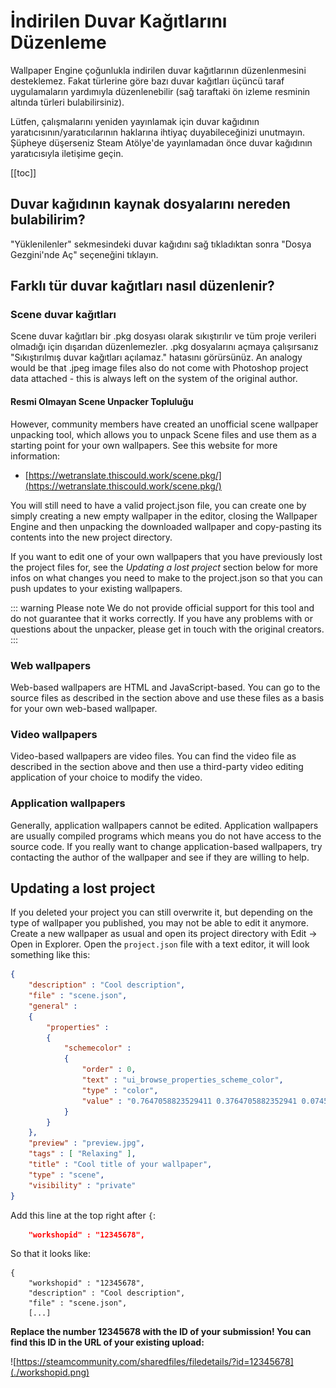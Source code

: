 # İndirilen Duvar Kağıtlarını Düzenleme

Wallpaper Engine çoğunlukla indirilen duvar kağıtlarının düzenlenmesini desteklemez. Fakat türlerine göre bazı duvar kağıtları üçüncü taraf uygulamaların yardımıyla düzenlenebilir (sağ taraftaki ön izleme resminin altında türleri bulabilirsiniz).

Lütfen, çalışmalarını yeniden yayınlamak için duvar kağıdının yaratıcısının/yaratıcılarının haklarına ihtiyaç duyabileceğinizi unutmayın. Şüpheye düşerseniz Steam Atölye'de yayınlamadan önce duvar kağıdının yaratıcısıyla iletişime geçin.

[[toc]]

## Duvar kağıdının kaynak dosyalarını nereden bulabilirim?

"Yüklenilenler" sekmesindeki duvar kağıdını sağ tıkladıktan sonra "Dosya Gezgini'nde Aç" seçeneğini tıklayın.

## Farklı tür duvar kağıtları nasıl düzenlenir?

### Scene duvar kağıtları

Scene duvar kağıtları bir .pkg dosyası olarak sıkıştırılır ve tüm proje verileri olmadığı için dışarıdan düzenlemezler. .pkg dosyalarını açmaya çalışırsanız "Sıkıştırılmış duvar kağıtları açılamaz." hatasını görürsünüz. An analogy would be that .jpeg image files also do not come with Photoshop project data attached - this is always left on the system of the original author.

#### Resmi Olmayan Scene Unpacker Topluluğu

However, community members have created an unofficial scene wallpaper unpacking tool, which allows you to unpack Scene files and use them as a starting point for your own wallpapers. See this website for more information:

* [https://wetranslate.thiscould.work/scene.pkg/](https://wetranslate.thiscould.work/scene.pkg/)

You will still need to have a valid project.json file, you can create one by simply creating a new empty wallpaper in the editor, closing the Wallpaper Engine and then unpacking the downloaded wallpaper and copy-pasting its contents into the new project directory.

If you want to edit one of your own wallpapers that you have previously lost the project files for, see the *Updating a lost project* section below for more infos on what changes you need to make to the project.json so that you can push updates to your existing wallpapers.

::: warning Please note We do not provide official support for this tool and do not guarantee that it works correctly. If you have any problems with or questions about the unpacker, please get in touch with the original creators. :::

### Web wallpapers

Web-based wallpapers are HTML and JavaScript-based. You can go to the source files as described in the section above and use these files as a basis for your own web-based wallpaper.

### Video wallpapers

Video-based wallpapers are video files. You can find the video file as described in the section above and then use a third-party video editing application of your choice to modify the video.

### Application wallpapers

Generally, application wallpapers cannot be edited. Application wallpapers are usually compiled programs which means you do not have access to the source code. If you really want to change application-based wallpapers, try contacting the author of the wallpaper and see if they are willing to help.

## Updating a lost project

If you deleted your project you can still overwrite it, but depending on the type of wallpaper you published, you may not be able to edit it anymore. Create a new wallpaper as usual and open its project directory with Edit -> Open in Explorer. Open the `project.json` file with a text editor, it will look something like this:

```json
{
    "description" : "Cool description",
    "file" : "scene.json",
    "general" : 
    {
        "properties" : 
        {
            "schemecolor" : 
            {
                "order" : 0,
                "text" : "ui_browse_properties_scheme_color",
                "type" : "color",
                "value" : "0.7647058823529411 0.3764705882352941 0.07450980392156863"
            }
        }
    },
    "preview" : "preview.jpg",
    "tags" : [ "Relaxing" ],
    "title" : "Cool title of your wallpaper",
    "type" : "scene",
    "visibility" : "private"
}
```

Add this line at the top right after `{`:

```json
    "workshopid" : "12345678",
```
So that it looks like:

```json{2}
{
    "workshopid" : "12345678",
    "description" : "Cool description",
    "file" : "scene.json",
    [...]
```

**Replace the number 12345678 with the ID of your submission! You can find this ID in the URL of your existing upload:**

![https://steamcommunity.com/sharedfiles/filedetails/?id=12345678](./workshopid.png)
